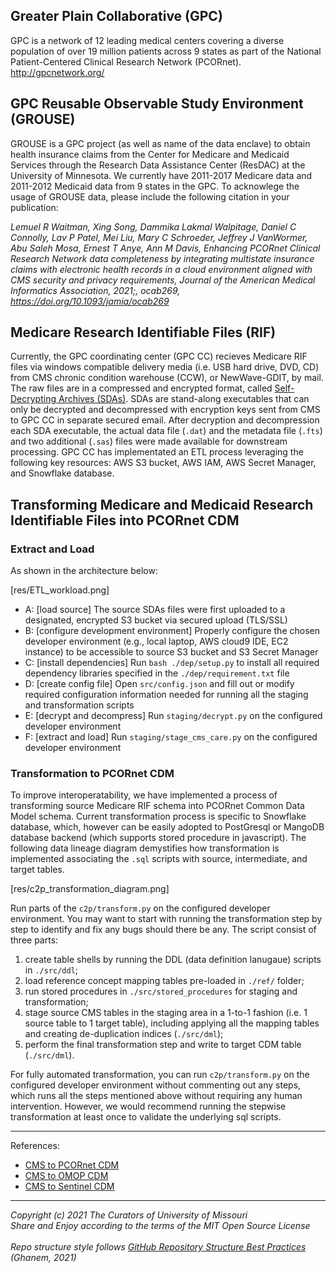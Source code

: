 ## Greater Plain Collaborative (GPC)
GPC is a network of 12 leading medical centers covering a diverse population of over 19 million patients across 9 states as part of the National Patient-Centered Clinical Research Network (PCORnet). http://gpcnetwork.org/

## GPC Reusable Observable Study Environment (GROUSE)
GROUSE is a GPC project (as well as name of the data enclave) to obtain health insurance claims from the Center for Medicare and Medicaid Services through the Research Data Assistance Center (ResDAC) at the University of Minnesota. We currently have 2011-2017 Medicare data and 2011-2012 Medicaid data from 9 states in the GPC. To acknowlege the usage of GROUSE data, please include the following citation in your publication: 

*Lemuel R Waitman, Xing Song, Dammika Lakmal Walpitage, Daniel C Connolly, Lav P Patel, Mei Liu, Mary C Schroeder, Jeffrey J VanWormer, Abu Saleh Mosa, Ernest T Anye, Ann M Davis, Enhancing PCORnet Clinical Research Network data completeness by integrating multistate insurance claims with electronic health records in a cloud environment aligned with CMS security and privacy requirements, Journal of the American Medical Informatics Association, 2021;, ocab269, https://doi.org/10.1093/jamia/ocab269*

## Medicare Research Identifiable Files (RIF)
Currently, the GPC coordinating center (GPC CC) recieves Medicare RIF files via windows compatible delivery media (i.e. USB hard drive, DVD, CD) from CMS chronic condition warehouse (CCW), or NewWave-GDIT, by mail. The raw files are in a compressed and encrypted format, called [Self-Decrypting Archives (SDAs)](https://innovation.cms.gov/files/x/bundled-payments-for-care-improvement-learning-area-size-info-doc.pdf). SDAs are stand-along executables that can only be decrypted and decompressed with encryption keys sent from CMS to GPC CC in separate secured email. After decryption and decompression each SDA executable, the actual data file (`.dat`) and the metadata file (`.fts`) and two additional (`.sas`) files were made available for downstream processing. GPC CC has implementated an ETL process leveraging the following key resources: AWS S3 bucket, AWS IAM, AWS Secret Manager, and Snowflake database. 

## Transforming Medicare and Medicaid Research Identifiable Files into PCORnet CDM
### Extract and Load 
As shown in the architecture below:

[res/ETL_workload.png]

- A: [load source] The source SDAs files were first uploaded to a designated, encrypted S3 bucket via secured upload (TLS/SSL) 
- B: [configure development environment] Properly configure the chosen developer environment (e.g., local laptop, AWS cloud9 IDE, EC2 instance) to be accessible to source S3 bucket and S3 Secret Manager
- C: [install dependencies] Run `bash ./dep/setup.py` to install all required dependency libraries specified in the `./dep/requirement.txt` file
- D: [create config file] Open `src/config.json` and fill out or modify required configuration information needed for running all the staging and transformation scripts
- E: [decrypt and decompress] Run `staging/decrypt.py` on the configured developer environment  
- F: [extract and load] Run `staging/stage_cms_care.py` on the configured developer environment  

### Transformation to PCORnet CDM
To improve interoperatability, we have implemented a process of transforming source Medicare RIF schema into PCORnet Common Data Model schema. Current transformation process is specific to Snowflake database, which, however can be easily adopted to PostGresql or MangoDB database backend (which supports stored procedure in javascript). The following data lineage diagram demystifies how transformation is implemented associating the `.sql` scripts with source, intermediate, and target tables. 

[res/c2p_transformation_diagram.png]

Run parts of the `c2p/transform.py` on the configured developer environment. You may want to start with running the transformation step by step to identify and fix any bugs should there be any. The script consist of three parts: 
1) create table shells by running the DDL (data definition lanugaue) scripts in `./src/ddl`; 
2) load reference concept mapping tables pre-loaded in `./ref/` folder; 
3) run stored procedures in `./src/stored_procedures` for staging and transformation; 
3) stage source CMS tables in the staging area in a 1-to-1 fashion (i.e. 1 source table to 1 target table), including applying all the mapping tables and creating de-duplication indices (`./src/dml`); 
4) perform the final transformation step and write to target CDM table (`./src/dml`).  

For fully automated transformation, you can run `c2p/transform.py` on the configured developer environment without commenting out any steps, which runs all the steps mentioned above without requiring any human intervention. However, we would recommend running the stepwise transformation at least once to validate the underlying sql scripts.     


---------------------------------------------------------------------------------------------------
References: 
- [CMS to PCORnet CDM](https://github.com/PCORnet-DRN-OC/Medicare-Data-Transformation)
- [CMS to OMOP CDM](https://github.com/OHDSI/ETL-CMS)
- [CMS to Sentinel CDM](https://dev.sentinelsystem.org/projects/DCMS/repos/cms_medicare_ffs_datamart/browse?at=CMS_FFS_SCDMv8)



---------------------------------------------------------------------------------------------------
*Copyright (c) 2021 The Curators of University of Missouri* <br/>
*Share and Enjoy according to the terms of the MIT Open Source License* <br/>             
*Repo structure style follows [GitHub Repository Structure Best Practices](https://soulaimanghanem.medium.com/github-repository-structure-best-practices-248e6effc405) (Ghanem, 2021)*